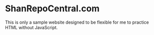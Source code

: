# ShanRepoCentral.com
This is only a sample website designed to be flexible for me to practice HTML without JavaScript.
